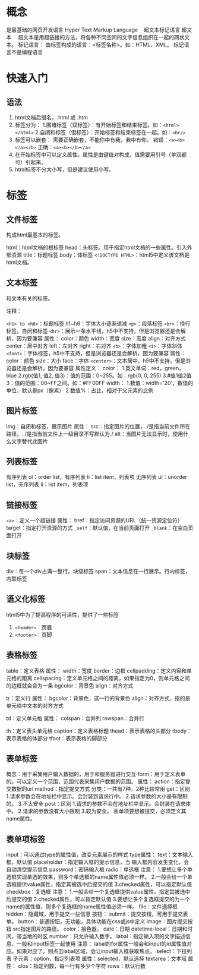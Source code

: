 
# 概念

是最基础的网页开发语言
Hyper Text Markup Language    超文本标记语言
超文本：
超文本是用超链接的方法，将各种不同空间的文字信息组织在一起的网状文本。
标记语言：
由标签构成的语言：<标签名称>。如：HTML、XML。
标记语言不是编程语言

# 快速入门

## 语法

1. html文档后缀名，.html 或 .htm
2. 标签分为：
   1.围堵标签（双标签）：有开始标签和结束标签。如：`<html> </html>`
   2.自闭和标签（但标签）：开始标签和结束标签在一起。如：`<br/>`
3. 标签可以嵌套：
   需要正确嵌套，不能你中有我，我中有你。
   错误：`<a><b></a></b>`
   正确：`<a><b></b></a>`
4. 在开始标签中可以定义属性。属性是由键值对构成，值需要用引号（单双都可）引起来。
5. html标签不分大小写，但是建议使用小写。

# 标签

## 文件标签

构成html最基本的标签。

html：html文档的根标签
head：头标签。用于指定html文档的一些属性。引入外部资源
title：标题标签
body：体标签
`<!DOCTYPE HTML>`：html5中定义该文档是html文档。

## 文本标签

和文本有关的标签。

注释：<!-- 注释内容 -->

`<h1> to <h6>`：标题标签
h1~h6：字体大小逐渐递减
`<p>`：段落标签
`<br>`：换行标签，自闭和标签
`<hr>`：展示一条水平线，h5中不支持，但是浏览器还是会解析，因为要兼容
属性：
color：颜色
width：宽度
size：高度
align：对齐方式
center：居中对齐
left：左对齐
right：右对齐
`<b>`：字体加粗
`<i>`：字体斜体
`<font>`：字体标签，h5中不支持，但是浏览器还是会解析，因为要兼容
属性：
color：颜色
size：大小
face：字体
`<center>`：文本居中，h5中不支持，但是浏览器还是会解析，因为要兼容
属性定义：
color：
1.英文单词：red，green，blue
2.rgb(值1, 值2, 值3)：值的范围：0~255。如：rgb(0, 0, 255)
3.#值1值2值3：值的范围：00~FF之间。如：#FF00FF
width：
1.数值：width='20'，数值的单位，默认是px（像素）
2.数值%：占比，相对于父元素的比例

## 图片标签

img：自闭和标签，展示图片
属性：
src：指定图片的位置，./是指当前文件所在路径，../是指当前文件上一级目录不写默认为./
alt：当图片无法显示时，使用什么文字替代此图片

## 列表标签

有序列表
ol：order list，有序列表
li：list item，列表项
无序列表
ul：unorder list，无序列表
li：list item，列表项

## 链接标签

`<a>`：定义一个超链接
属性：
href：指定访问资源的URL（统一资源定位符）
target：指定打开资源的方式
`_self`：默认值，在当前页面打开
`_blank`：在空白页面打开

## 块标签

div：每一个div占满一整行。块级标签
span：文本信息在一行展示。行内标签，内联标签

## 语义化标签

html5中为了提高程序的可读性，提供了一些标签

1. `<header>`：页眉
2. `<footer>`：页脚

## 表格标签

table：定义表格
属性：
width：宽度
border：边框
cellpadding：定义内容和单元格的距离
cellspacing：定义单元格之间的距离，如果指定为0，则单元格之间的边框就会合为一条
bgcolor：背景色
align：对齐方式

tr：定义行
属性：
bgcolor：背景色，这一行的背景色
align：对齐方式，指的是单元格中文本的对齐方式

td：定义单元格
属性：
colspan：合并列
rowspan：合并行

th：定义表头单元格
caption：定义表格标题
thead：表示表格的头部分
tbody：表示表格的体部分
tfoot：表示表格的脚部分

## 表单标签

概念：用于采集用户输入数据的，用于和服务器进行交互
form：用于定义表单的。可以定义一个范围，范围代表采集用户数据的范围。
属性：
action：指定提交数据的url
method：指定提交方式
分类：一共有7种，2种比较常用
get：区别
1.请求参数会在地址栏中显示。会封装到请求行中。
2.请求参数的大小是有限制的。
3.不太安全
post：区别
1.请求的参数不会在地址栏中显示。会封装在请求体中。
2.请求的参数没有大小限制
3.较为安全。
表单项要想被提交，必须定义其name属性。
            
## 表单项标签

input：可以通过type的属性值，改变元素展示的样式
type属性：
text：文本输入框，默认值
placeholder：指定输入框的提示信息，当 输入框内容发生变化，会自动清空提示信息
password：密码输入框
radio：单选框
注意：
1.要想让多个单选框实现单选的效果，则多个单选框的name属性值必须一样。
2.一般会给一个单选框提供value属性，指定其被选中后提交的值
3.checked属性，可以指定默认值
checkbox：复选框
注意：
1.一般会给一个复选框提供value属性，指定其被选中后提交的值
2.checked属性，可以指定默认值
3.要想让多个复选框提交的为一个name的属性值，则多个复选框的name属性值必须一样。
file：文件选择框
hidden：隐藏域，用于提交一些信息
按钮：
submit：提交按钮，可用于提交表单。
button：普通按钮，无功能，具体功能在css或js中定义
image：图片提交按钮
src指定图片的路径。
color：拾色器。
date：日期
datetime-local：日期和时间，带当地的时区
number：只允许输入数字。
labal：指定输入项的文字描述信息，一般和input标签一起使用
注意：
labal的for属性一般会和input的id属性值对应。如果对应了，则点击labal区域，会让input输入框获取焦点。
select：下拉列表
子元素：option，指定列表项
属性：selected，默认选择
textarea：文本域
属性：
clos：指定列数，每一行有多少个字符
rows：默认行数